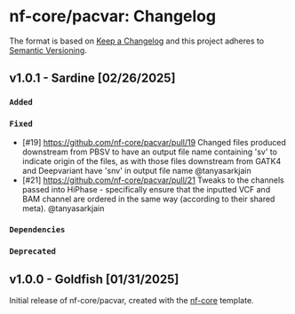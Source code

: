 # nf-core/pacvar: Changelog

The format is based on [Keep a Changelog](https://keepachangelog.com/en/1.0.0/)
and this project adheres to [Semantic Versioning](https://semver.org/spec/v2.0.0.html).

## v1.0.1 - Sardine [02/26/2025]

### `Added`

### `Fixed`

- [#19] https://github.com/nf-core/pacvar/pull/19 Changed files produced downstream from PBSV to have an output file name containing 'sv' to indicate origin of the files, as with those files downstream from GATK4 and Deepvariant have 'snv' in output file name @tanyasarkjain
- [#21] https://github.com/nf-core/pacvar/pull/21 Tweaks to the channels passed into HiPhase - specifically ensure that the inputted VCF and BAM channel are ordered in the same way (according to their shared meta). @tanyasarkjain

### `Dependencies`

### `Deprecated`

## v1.0.0 - Goldfish [01/31/2025]

Initial release of nf-core/pacvar, created with the [nf-core](https://nf-co.re/) template.
